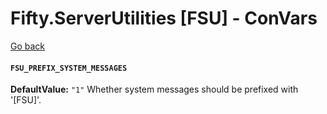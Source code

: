# Fifty.ServerUtilities [FSU] - ConVars
[Go back](./docs_index.md)

#### `FSU_PREFIX_SYSTEM_MESSAGES`
**DefaultValue:** `"1"`
  Whether system messages should be prefixed with '[FSU]'.

